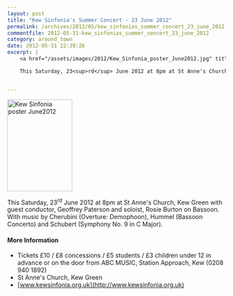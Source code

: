 ```yaml
---
layout: post
title: "Kew Sinfonia's Summer Concert - 23 June 2012"
permalink: /archives/2012/05/kew_sinfonias_summer_concert_23_june_2012.html
commentfile: 2012-05-31-kew_sinfonias_summer_concert_23_june_2012
category: around_town
date: 2012-05-31 22:39:26
excerpt: |
    <a href="/assets/images/2012/Kew_Sinfonia_poster_June2012.jpg" title="See larger version of - Kew Sinfonia poster June2012"><img src="/assets/images/2012/Kew_Sinfonia_poster_June2012_thumb.jpg" width="150" height="212" alt="Kew Sinfonia poster June2012" class="photo right" /></a>

    This Saturday, 23<sup>rd</sup> June 2012 at 8pm at St Anne's Church, Kew Green with guest conductor, Geoffrey Paterson and soloist, Rosie Burton on Bassoon.  With music by Cherubini (Overture: Demophoon), Hummel (Bassoon Concerto) and Schubert (Symphony No. 9 in C Major).


---
```


<a href="/assets/images/2012/Kew_Sinfonia_poster_June2012.jpg" title="See larger version of - Kew Sinfonia poster June2012"><img src="/assets/images/2012/Kew_Sinfonia_poster_June2012_thumb.jpg" width="150" height="212" alt="Kew Sinfonia poster June2012" class="photo right" /></a>

This Saturday, 23<sup>rd</sup> June 2012 at 8pm at St Anne's Church, Kew Green with guest conductor, Geoffrey Paterson and soloist, Rosie Burton on Bassoon. With music by Cherubini (Overture: Demophoon), Hummel (Bassoon Concerto) and Schubert (Symphony No. 9 in C Major).

#### More Information

-   Tickets £10 / £8 concessions / £5 students /
    £3 children under 12 in advance or on the door from ABC MUSIC, Station Approach, Kew (0208 940 1892)
-   St Anne's Church, Kew Green
-   [www.kewsinfonia.org.uk](http://www.kewsinfonia.org.uk)
